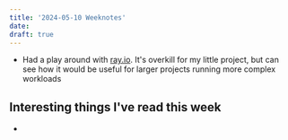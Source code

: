 ```yaml
---
title: '2024-05-10 Weeknotes'
date: 
draft: true
---
```

- Had a play around with [ray.io](https://www.ray.io/). It's overkill for my little project, but can see how it would be useful for larger projects running more complex workloads

## Interesting things I've read this week
- 
